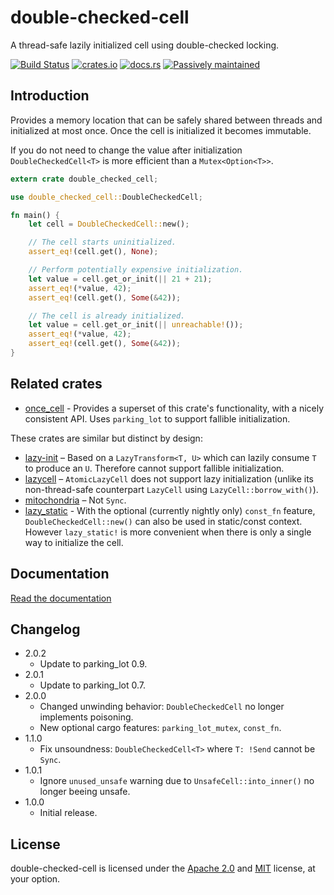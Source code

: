 double-checked-cell
===================

A thread-safe lazily initialized cell using double-checked locking.

[![Build Status](https://travis-ci.org/niklasf/double-checked-cell.svg?branch=master)](https://travis-ci.org/niklasf/double-checked-cell)
[![crates.io](https://img.shields.io/crates/v/double-checked-cell.svg)](https://crates.io/crates/double-checked-cell)
[![docs.rs](https://docs.rs/double-checked-cell/badge.svg)](https://docs.rs/double-checked-cell)
[![Passively maintained](https://img.shields.io/badge/passively%20maintained-x-yellow.svg)](#)

Introduction
------------

Provides a memory location that can be safely shared between threads and
initialized at most once. Once the cell is initialized it becomes immutable.

If you do not need to change the value after initialization
`DoubleCheckedCell<T>` is more efficient than a `Mutex<Option<T>>`.

```rust
extern crate double_checked_cell;

use double_checked_cell::DoubleCheckedCell;

fn main() {
    let cell = DoubleCheckedCell::new();

    // The cell starts uninitialized.
    assert_eq!(cell.get(), None);

    // Perform potentially expensive initialization.
    let value = cell.get_or_init(|| 21 + 21);
    assert_eq!(*value, 42);
    assert_eq!(cell.get(), Some(&42));

    // The cell is already initialized.
    let value = cell.get_or_init(|| unreachable!());
    assert_eq!(*value, 42);
    assert_eq!(cell.get(), Some(&42));
}
```

Related crates
--------------

* [once_cell](https://crates.io/crates/once_cell) - Provides a superset of this crate's functionality, with a nicely consistent API. Uses `parking_lot` to support fallible initialization.

These crates are similar but distinct by design:

* [lazy-init](https://crates.io/crates/lazy-init) – Based on a `LazyTransform<T, U>` which can lazily consume `T` to produce an `U`. Therefore cannot support fallible initialization.
* [lazycell](https://crates.io/crates/lazycell) – `AtomicLazyCell` does not support lazy initialization (unlike its non-thread-safe counterpart `LazyCell` using `LazyCell::borrow_with()`).
* [mitochondria](https://crates.io/crates/mitochondria) – Not `Sync`.
* [lazy_static](https://crates.io/crates/lazy_static) - With the optional (currently nightly only) `const_fn` feature, `DoubleCheckedCell::new()` can also be used in static/const context. However `lazy_static!` is more convenient when there is only a single way to initialize the cell.

Documentation
-------------

[Read the documentation](https://docs.rs/double-checked-cell)

Changelog
---------

* 2.0.2
  - Update to parking_lot 0.9.
* 2.0.1
  - Update to parking_lot 0.7.
* 2.0.0
  - Changed unwinding behavior: `DoubleCheckedCell` no longer implements
    poisoning.
  - New optional cargo features: `parking_lot_mutex`, `const_fn`.
* 1.1.0
  - Fix unsoundness: `DoubleCheckedCell<T>` where `T: !Send` cannot be `Sync`.
* 1.0.1
  - Ignore `unused_unsafe` warning due to `UnsafeCell::into_inner()` no longer
    beeing unsafe.
* 1.0.0
  - Initial release.

License
-------

double-checked-cell is licensed under the [Apache 2.0](http://www.apache.org/licenses/LICENSE-2.0)
and [MIT](http://opensource.org/licenses/MIT) license, at your option.
